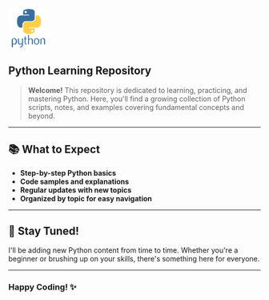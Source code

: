 <img src="https://github.com/devicons/devicon/blob/v2.16.0/icons/python/python-original-wordmark.svg" height="80" alt="Python" />

## Python Learning Repository 

> **Welcome!** This repository is dedicated to learning, practicing, and mastering Python. Here, you'll find a growing collection of Python scripts, notes, and examples covering fundamental concepts and beyond.

---

## 📚 What to Expect

- **Step-by-step Python basics**
- **Code samples and explanations**
- **Regular updates with new topics**
- **Organized by topic for easy navigation**

---

## 🚀 Stay Tuned!

I'll be adding new Python content from time to time. Whether you're a beginner or brushing up on your skills, there's something here for everyone.

---

### Happy Coding! ✨
